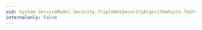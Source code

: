 ```yaml
---
uid: System.ServiceModel.Security.TripleDesSecurityAlgorithmSuite.ToString
internalonly: False
---
```


